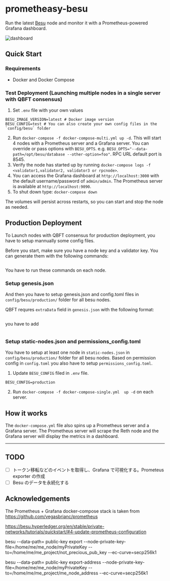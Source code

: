 # prometheasy-besu

Run the latest [Besu](https://github.com/hyperledger/besu) node and monitor it with a Prometheus-powered Grafana dashboard.

![dashboard](dashboard-screenshot.png)

## Quick Start

### Requirements

- Docker and Docker Compose

### Test Deployment (Launching multiple nodes in a single server with QBFT consensus)

1. Set `.env` file with your own values

```
BESU_IMAGE_VERSION=latest # Docker image version
BESU_CONFIG=test # You can also create your own config files in the `config/besu` folder
```

2. Run `docker-compose -f docker-compose-multi.yml up -d`. This will start 4 nodes with a Prometheus server and a Grafana server. You can override or pass options with `BESU_OPTS`. e.g. `BESU_OPTS="--data-path=/opt/besu/database --other-option=foo"`. RPC URL default port is 8545.
3. Verify the node has started up by running `docker-compose logs -f <validator1,validator2, validator3 or rpcnode>`.
4. You can access the Grafana dashboard at `http://localhost:3000` with the default username/password of `admin/admin`. The Prometheus server is available at `http://localhost:9090`.
5. To shut down type: `docker-compose down`

The volumes will persist across restarts, so you can start and stop the node as needed.

## Production Deployment

To Launch nodes with QBFT consensus for production deployment, you have to setup mannually some config files.

Before you start, make sure you have a node key and a validator key. You can generate them with the following commands:

```

```

You have to run these commands on each node.

### Setup genesis.json

And then you have to setup genesis.json and config.toml files in `config/besu/production/` folder for all besu nodes.

QBFT requres `extraData` field in `genesis.json` with the following format:

```

```

you have to add

```

```

### Setup static-nodes.json and permissions_config.toml

You have to setup at least one node in `static-nodes.json` in `config/besu/production/` folder for all besu nodes. Based on permission config in `config.toml` you also have to setup `permissions_config.toml`.

1. Update `BESU_CONFIG` filed in `.env` file.

```
BESU_CONFIG=production
```

2. Run `docker-compose -f docker-compose-single.yml  up -d` on each server.

## How it works

The `docker-compose.yml` file also spins up a Prometheus server and a Grafana server.
The Prometheus server will scrape the Reth node and the Grafana server will display the metrics in a dashboard.

---

## TODO

- [ ] トークン移転などのイベントを取得し、Grafana で可視化する。Prometeus exporter の作成
- [ ] Besu のデータを永続化する

## Acknowledgements

The Prometheus + Grafana docker-compose stack is taken from https://github.com/vegasbrianc/prometheus

https://besu.hyperledger.org/en/stable/private-networks/tutorials/quickstart/#4-update-prometheus-configuration

besu --data-path=<node data path> public-key export --node-private-key-file=/home/me/me_node/myPrivateKey --to=/home/me/me_project/not_precious_pub_key --ec-curve=secp256k1

besu --data-path=<node data path> public-key export-address --node-private-key-file=/home/me/me_node/myPrivateKey --to=/home/me/me_project/me_node_address --ec-curve=secp256k1
